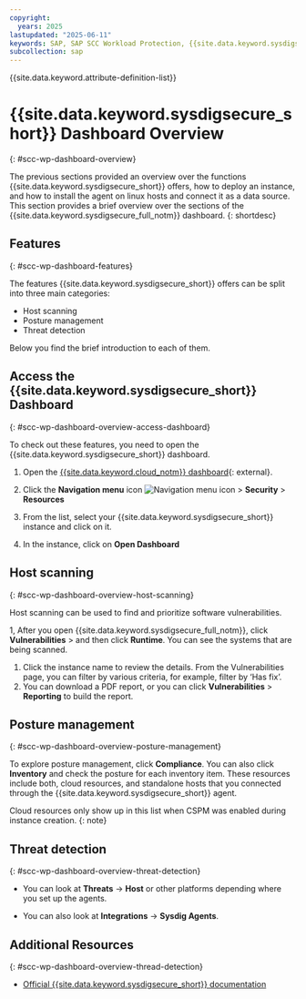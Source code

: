 ```yaml
---
copyright:
  years: 2025
lastupdated: "2025-06-11"
keywords: SAP, SAP SCC Workload Protection, {{site.data.keyword.sysdigsecure_full_notm}}, {{site.data.keyword.ibm_cloud_sap}}, SAP Workloads, SAP HANA
subcollection: sap
---
```


{{site.data.keyword.attribute-definition-list}}


# {{site.data.keyword.sysdigsecure_short}} Dashboard Overview
{: #scc-wp-dashboard-overview}

The previous sections provided an overview over the functions {{site.data.keyword.sysdigsecure_short}} offers, how to deploy an instance, and how to install the agent on linux hosts and connect it as a data source. This section provides a brief overview over the sections of the {{site.data.keyword.sysdigsecure_full_notm}} dashboard.
{: shortdesc}

## Features
{: #scc-wp-dashboard-features}

The features {{site.data.keyword.sysdigsecure_short}} offers can be split into three main categories:
* Host scanning
* Posture management
* Threat detection

Below you find the brief introduction to each of them.

## Access the {{site.data.keyword.sysdigsecure_short}} Dashboard
{: #scc-wp-dashboard-overview-access-dashboard}

To check out these features, you need to open the {{site.data.keyword.sysdigsecure_short}} dashboard.

1. Open the [{{site.data.keyword.cloud_notm}} dashboard](https://cloud.ibm.com/login){: external}.

1.  Click the **Navigation menu** icon ![Navigation menu icon](../../icons/icon_hamburger.svg "Menu") > **Security** > **Resources**

1. From the list, select your {{site.data.keyword.sysdigsecure_short}} instance and click on it.

1. In the instance, click on **Open Dashboard**

## Host scanning
{: #scc-wp-dashboard-overview-host-scanning}

Host scanning can be used to find and prioritize software vulnerabilities.

1, After you open {{site.data.keyword.sysdigsecure_full_notm}}, click  **Vulnerabilities** >  and then click **Runtime**. You can see the systems that are being scanned.
1. Click the instance name to review the details. From the Vulnerabilities page, you can filter by various criteria, for example, filter by ‘Has fix’.
1. You can download a PDF report, or you can click **Vulnerabilities** > **Reporting** to build the report.

## Posture management
{: #scc-wp-dashboard-overview-posture-management}

To explore posture management, click **Compliance**. You can also click **Inventory** and check the posture for each inventory item.
These resources include both, cloud resources, and standalone hosts that you connected through the {{site.data.keyword.sysdigsecure_short}} agent.

Cloud resources only show up in this list when CSPM was enabled during instance creation.
{: note}


## Threat detection
{: #scc-wp-dashboard-overview-threat-detection}

* You can look at **Threats** -> **Host** or other platforms depending where you set up the agents.

* You can also look at **Integrations** -> **Sysdig Agents**.

## Additional Resources
{: #scc-wp-dashboard-overview-thread-detection}

* [Official {{site.data.keyword.sysdigsecure_short}} documentation](/docs/workload-protection?topic=workload-protection-getting-started&interface=ui)
